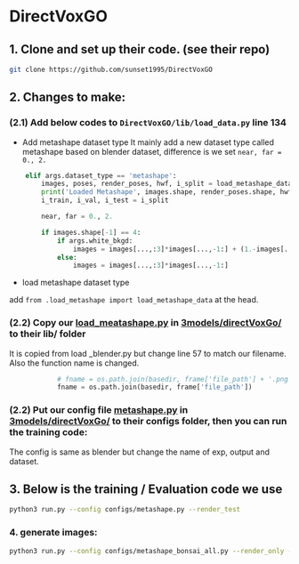 

# DirectVoxGO

## 1. Clone and set up their code. (see their repo)
```bash
git clone https://github.com/sunset1995/DirectVoxGO
```
## 2. Changes to make:

### (2.1) Add below codes to  ```DirectVoxGO/lib/load_data.py``` line 134
- Add metashape dataset type
It mainly add a new dataset type called metashape based on blender dataset, difference is we set ```near, far = 0., 2.```
```python
    elif args.dataset_type == 'metashape':
        images, poses, render_poses, hwf, i_split = load_metashape_data(args.datadir, args.half_res, args.testskip)
        print('Loaded Metashape', images.shape, render_poses.shape, hwf, args.datadir)
        i_train, i_val, i_test = i_split

        near, far = 0., 2.

        if images.shape[-1] == 4:
            if args.white_bkgd:
                images = images[...,:3]*images[...,-1:] + (1.-images[...,-1:])
            else:
                images = images[...,:3]*images[...,-1:]  
```
- load metashape dataset type

add ```from .load_metashape import load_metashape_data``` at the head.


### (2.2)  Copy our [load_meatashape.py](./directVoxGo/load_meatashape.py) in [3models/directVoxGo/](./directVoxGo/) to their lib/ folder
It is copied from load _blender.py but change line 57 to match our filename. Also the function name is changed.
```python
            # fname = os.path.join(basedir, frame['file_path'] + '.png')
            fname = os.path.join(basedir, frame['file_path'])
```

### (2.2)   Put our config file [metashape.py](./directVoxGo/metashape.py) in [3models/directVoxGo/](./directVoxGo/) to their configs folder, then you can run the training code:

The config is same as blender but change the name of exp, output and dataset.


## 3. Below is the training / Evaluation code we use

```bash
python3 run.py --config configs/metashape.py --render_test
```


### 4. generate images:
```bash
python3 run.py --config configs/metashape_bonsai_all.py --render_only --render_test --dump_images
```